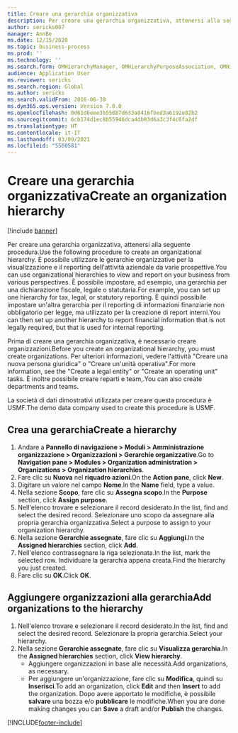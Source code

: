 ```yaml
---
title: Creare una gerarchia organizzativa
description: Per creare una gerarchia organizzativa, attenersi alla seguente procedura.
author: sericks007
manager: AnnBe
ms.date: 12/15/2020
ms.topic: business-process
ms.prod: ''
ms.technology: ''
ms.search.form: OMHierarchyManager, OMHierarchyPurposeAssociation, OMHierarchySelection, HierarchyDesigner
audience: Application User
ms.reviewer: sericks
ms.search.region: Global
ms.author: sericks
ms.search.validFrom: 2016-06-30
ms.dyn365.ops.version: Version 7.0.0
ms.openlocfilehash: 0d61d6eee3b55087d633a8416fbed3a6192e82b2
ms.sourcegitcommit: 6cb174d1ec8b55946dca4db03d6a3c3f4c6fa2df
ms.translationtype: HT
ms.contentlocale: it-IT
ms.lasthandoff: 03/09/2021
ms.locfileid: "5560581"
---
```

# <a name="create-an-organization-hierarchy"></a><span data-ttu-id="0720d-103">Creare una gerarchia organizzativa</span><span class="sxs-lookup"><span data-stu-id="0720d-103">Create an organization hierarchy</span></span>

[!include [banner](../../includes/banner.md)]

<span data-ttu-id="0720d-104">Per creare una gerarchia organizzativa, attenersi alla seguente procedura.</span><span class="sxs-lookup"><span data-stu-id="0720d-104">Use the following procedure to create an organizational hierarchy.</span></span> <span data-ttu-id="0720d-105">È possibile utilizzare le gerarchie organizzative per la visualizzazione e il reporting dell'attività aziendale da varie prospettive.</span><span class="sxs-lookup"><span data-stu-id="0720d-105">You can use organizational hierarchies to view and report on your business from various perspectives.</span></span> <span data-ttu-id="0720d-106">È possibile impostare, ad esempio, una gerarchia per una dichiarazione fiscale, legale o statutaria.</span><span class="sxs-lookup"><span data-stu-id="0720d-106">For example, you can set up one hierarchy for tax, legal, or statutory reporting.</span></span> <span data-ttu-id="0720d-107">È quindi possibile impostare un'altra gerarchia per il reporting di informazioni finanziarie non obbligatorio per legge, ma utilizzato per la creazione di report interni.</span><span class="sxs-lookup"><span data-stu-id="0720d-107">You can then set up another hierarchy to report financial information that is not legally required, but that is used for internal reporting.</span></span> 

<span data-ttu-id="0720d-108">Prima di creare una gerarchia organizzativa, è necessario creare organizzazioni.</span><span class="sxs-lookup"><span data-stu-id="0720d-108">Before you create an organizational hierarchy, you must create organizations.</span></span> <span data-ttu-id="0720d-109">Per ulteriori informazioni, vedere l'attività "Creare una nuova persona giuridica" o "Creare un'unità operativa".</span><span class="sxs-lookup"><span data-stu-id="0720d-109">For more information, see the "Create a legal entity" or "Create an operating unit" tasks.</span></span> <span data-ttu-id="0720d-110">È inoltre possibile creare reparti e team,.</span><span class="sxs-lookup"><span data-stu-id="0720d-110">You can also create departments and teams.</span></span> 

<span data-ttu-id="0720d-111">La società di dati dimostrativi utilizzata per creare questa procedura è USMF.</span><span class="sxs-lookup"><span data-stu-id="0720d-111">The demo data company used to create this procedure is USMF.</span></span>

## <a name="create-a-hierarchy"></a><span data-ttu-id="0720d-112">Crea una gerarchia</span><span class="sxs-lookup"><span data-stu-id="0720d-112">Create a hierarchy</span></span>
1. <span data-ttu-id="0720d-113">Andare a **Pannello di navigazione > Moduli > Amministrazione organizzazione > Organizzazioni > Gerarchie organizzative**.</span><span class="sxs-lookup"><span data-stu-id="0720d-113">Go to **Navigation pane > Modules > Organization administration > Organizations > Organization hierarchies**.</span></span>
2. <span data-ttu-id="0720d-114">Fare clic su **Nuova** nel **riquadro azioni**.</span><span class="sxs-lookup"><span data-stu-id="0720d-114">On the **Action pane**, click **New**.</span></span>
3. <span data-ttu-id="0720d-115">Digitare un valore nel campo **Nome**.</span><span class="sxs-lookup"><span data-stu-id="0720d-115">In the **Name** field, type a value.</span></span>
4. <span data-ttu-id="0720d-116">Nella sezione **Scopo**, fare clic su **Assegna scopo**.</span><span class="sxs-lookup"><span data-stu-id="0720d-116">In the **Purpose** section, click **Assign purpose**.</span></span>
5. <span data-ttu-id="0720d-117">Nell'elenco trovare e selezionare il record desiderato.</span><span class="sxs-lookup"><span data-stu-id="0720d-117">In the list, find and select the desired record.</span></span> <span data-ttu-id="0720d-118">Selezionare uno scopo da assegnare alla propria gerarchia organizzativa.</span><span class="sxs-lookup"><span data-stu-id="0720d-118">Select a purpose to assign to your organization hierarchy.</span></span>  
6. <span data-ttu-id="0720d-119">Nella sezione **Gerarchie assegnate**, fare clic su **Aggiungi**.</span><span class="sxs-lookup"><span data-stu-id="0720d-119">In the **Assigned hierarchies** section, click **Add**.</span></span>
7. <span data-ttu-id="0720d-120">Nell'elenco contrassegnare la riga selezionata.</span><span class="sxs-lookup"><span data-stu-id="0720d-120">In the list, mark the selected row.</span></span> <span data-ttu-id="0720d-121">Individuare la gerarchia appena creata.</span><span class="sxs-lookup"><span data-stu-id="0720d-121">Find the hierarchy you just created.</span></span>  
8. <span data-ttu-id="0720d-122">Fare clic su **OK**.</span><span class="sxs-lookup"><span data-stu-id="0720d-122">Click **OK**.</span></span>

## <a name="add-organizations-to-the-hierarchy"></a><span data-ttu-id="0720d-123">Aggiungere organizzazioni alla gerarchia</span><span class="sxs-lookup"><span data-stu-id="0720d-123">Add organizations to the hierarchy</span></span>
1. <span data-ttu-id="0720d-124">Nell'elenco trovare e selezionare il record desiderato.</span><span class="sxs-lookup"><span data-stu-id="0720d-124">In the list, find and select the desired record.</span></span> <span data-ttu-id="0720d-125">Selezionare la propria gerarchia.</span><span class="sxs-lookup"><span data-stu-id="0720d-125">Select your hierarchy.</span></span>  
2. <span data-ttu-id="0720d-126">Nella sezione **Gerarchie assegnate**, fare clic su **Visualizza gerarchia**.</span><span class="sxs-lookup"><span data-stu-id="0720d-126">In the **Assigned hierarchies** section, click **View hierarchy**.</span></span>
    - <span data-ttu-id="0720d-127">Aggiungere organizzazioni in base alle necessità.</span><span class="sxs-lookup"><span data-stu-id="0720d-127">Add organizations, as necessary.</span></span>  
    - <span data-ttu-id="0720d-128">Per aggiungere un'organizzazione, fare clic su **Modifica**, quindi su **Inserisci**.</span><span class="sxs-lookup"><span data-stu-id="0720d-128">To add an organization, click **Edit** and then **Insert** to add the organization.</span></span> <span data-ttu-id="0720d-129">Dopo avere apportato le modifiche, è possibile **salvare** una bozza e/o **pubblicare** le modifiche.</span><span class="sxs-lookup"><span data-stu-id="0720d-129">When you are done making changes you can **Save** a draft and/or **Publish** the changes.</span></span>  



[!INCLUDE[footer-include](../../../../includes/footer-banner.md)]